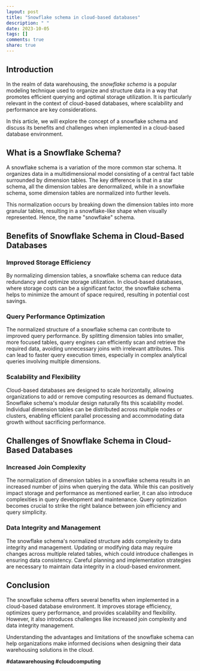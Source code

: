 ```yaml
---
layout: post
title: "Snowflake schema in cloud-based databases"
description: " "
date: 2023-10-05
tags: []
comments: true
share: true
---
```


## Introduction

In the realm of data warehousing, the *snowflake schema* is a popular modeling technique used to organize and structure data in a way that promotes efficient querying and optimal storage utilization. It is particularly relevant in the context of cloud-based databases, where scalability and performance are key considerations.

In this article, we will explore the concept of a snowflake schema and discuss its benefits and challenges when implemented in a cloud-based database environment.

## What is a Snowflake Schema?

A snowflake schema is a variation of the more common star schema. It organizes data in a multidimensional model consisting of a central fact table surrounded by dimension tables. The key difference is that in a star schema, all the dimension tables are denormalized, while in a snowflake schema, some dimension tables are normalized into further levels.

This normalization occurs by breaking down the dimension tables into more granular tables, resulting in a snowflake-like shape when visually represented. Hence, the name "snowflake" schema.

## Benefits of Snowflake Schema in Cloud-Based Databases

### Improved Storage Efficiency

By normalizing dimension tables, a snowflake schema can reduce data redundancy and optimize storage utilization. In cloud-based databases, where storage costs can be a significant factor, the snowflake schema helps to minimize the amount of space required, resulting in potential cost savings.

### Query Performance Optimization

The normalized structure of a snowflake schema can contribute to improved query performance. By splitting dimension tables into smaller, more focused tables, query engines can efficiently scan and retrieve the required data, avoiding unnecessary joins with irrelevant attributes. This can lead to faster query execution times, especially in complex analytical queries involving multiple dimensions.

### Scalability and Flexibility

Cloud-based databases are designed to scale horizontally, allowing organizations to add or remove computing resources as demand fluctuates. Snowflake schema's modular design naturally fits this scalability model. Individual dimension tables can be distributed across multiple nodes or clusters, enabling efficient parallel processing and accommodating data growth without sacrificing performance.

## Challenges of Snowflake Schema in Cloud-Based Databases

### Increased Join Complexity

The normalization of dimension tables in a snowflake schema results in an increased number of joins when querying the data. While this can positively impact storage and performance as mentioned earlier, it can also introduce complexities in query development and maintenance. Query optimization becomes crucial to strike the right balance between join efficiency and query simplicity.

### Data Integrity and Management

The snowflake schema's normalized structure adds complexity to data integrity and management. Updating or modifying data may require changes across multiple related tables, which could introduce challenges in ensuring data consistency. Careful planning and implementation strategies are necessary to maintain data integrity in a cloud-based environment.

## Conclusion

The snowflake schema offers several benefits when implemented in a cloud-based database environment. It improves storage efficiency, optimizes query performance, and provides scalability and flexibility. However, it also introduces challenges like increased join complexity and data integrity management.

Understanding the advantages and limitations of the snowflake schema can help organizations make informed decisions when designing their data warehousing solutions in the cloud.

**#datawarehousing #cloudcomputing**